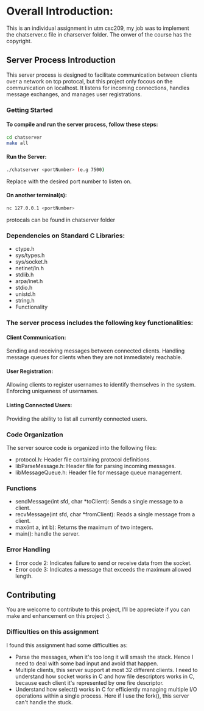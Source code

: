 # Overall Introduction:
This is an individual assignment in utm csc209, my job was to implement the chatserver.c file in charserver folder. The onwer of the course has the copyright.

## Server Process Introduction
This server process is designed to facilitate communication between clients over a network on tcp protocal, but this project only focous on the communication on localhost. It listens for incoming connections, handles message exchanges, and manages user registrations.

### Getting Started

#### To compile and run the server process, follow these steps:
```bash
cd chatserver
make all
```

#### Run the Server:
```bash
./chatserver <portNumber> (e.g 7500)
```
Replace <portNumber> with the desired port number to listen on.

#### On another terminal(s):
```bash
nc 127.0.0.1 <portNumber>
```

protocals can be found in chatserver folder

### Dependencies on Standard C Libraries: 
- ctype.h
- sys/types.h
- sys/socket.h
- netinet/in.h
- stdlib.h
- arpa/inet.h
- stdio.h
- unistd.h
- string.h
- Functionality

### The server process includes the following key functionalities:

#### Client Communication:

Sending and receiving messages between connected clients.
Handling message queues for clients when they are not immediately reachable.

#### User Registration:

Allowing clients to register usernames to identify themselves in the system.
Enforcing uniqueness of usernames.

#### Listing Connected Users:

Providing the ability to list all currently connected users.

### Code Organization
The server source code is organized into the following files:

- protocol.h: Header file containing protocol definitions.
- libParseMessage.h: Header file for parsing incoming messages.
- libMessageQueue.h: Header file for message queue management.

### Functions
- sendMessage(int sfd, char *toClient): Sends a single message to a client.
- recvMessage(int sfd, char *fromClient): Reads a single message from a client.
- max(int a, int b): Returns the maximum of two integers.
- main(): handle the server.

### Error Handling
- Error code 2: Indicates failure to send or receive data from the socket.
- Error code 3: Indicates a message that exceeds the maximum allowed length.

## Contributing
You are welcome to contribute to this project, I'll be appreciate if you can make and enhancement on this project :).

### Difficulties on this assignment
I found this assignment had some difficulties as:
- Parse the messages, when it's too long it will smash the stack. Hence I need to deal with some bad input and avoid that happen.
- Multiple clients, this server support at most 32 different clients. I need to understand how socket works in C and how file descriptors works in C, because each client it's represented by one fire descriptor.
- Understand how select() works in C for efficiently managing multiple I/O operations within a single process. Here if I use the fork(), this server can't handle the stuck.
 

